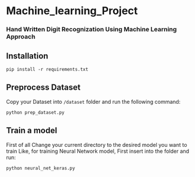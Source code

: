 # Machine_learning_Project
### Hand Written Digit Recognization Using Machine Learning Approach

## Installation
```
pip install -r requirements.txt
```
## Preprocess Dataset
Copy your Dataset into `/dataset` folder and run the following command:

```
python prep_dataset.py
```

## Train a model
First of all Change your current directory to the desired model you want to train
Like, for training Neural Network model, First insert into the folder and run:

```
python neural_net_keras.py
```

